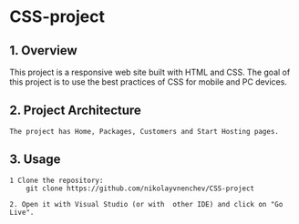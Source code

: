 # CSS-project

## 1. Overview
This project is a responsive web site built with HTML and CSS. The goal of this project is to use the best practices of CSS for mobile and PC devices.

## 2. Project Architecture
    The project has Home, Packages, Customers and Start Hosting pages.    

## 3. Usage

    1 Clone the repository:
        git clone https://github.com/nikolayvnenchev/CSS-project

    2. Open it with Visual Studio (or with  other IDE) and click on "Go Live".
